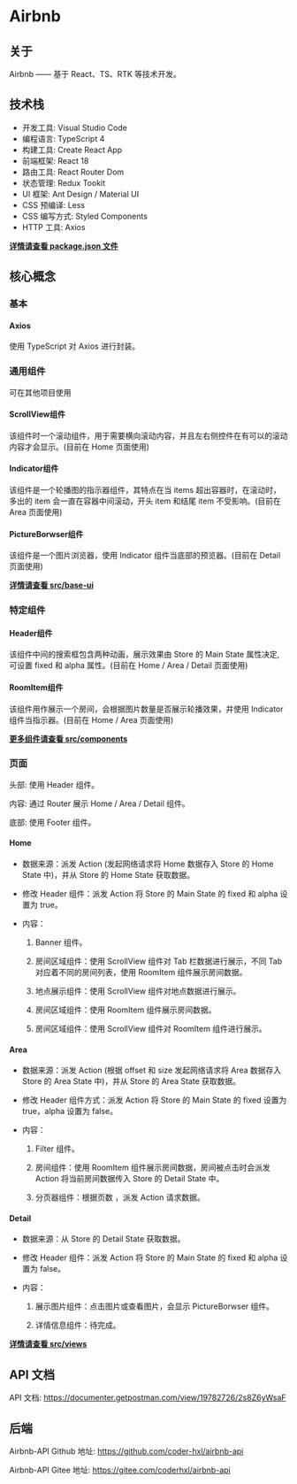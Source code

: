 # Airbnb

## 关于

Airbnb —— 基于 React、TS、RTK 等技术开发。

## 技术栈

* 开发工具: Visual Studio Code
* 编程语言: TypeScript 4
* 构建工具: Create React App
* 前端框架: React 18
* 路由工具: React Router Dom
* 状态管理: Redux Tookit
* UI 框架:  Ant Design / Material UI
* CSS 预编译: Less
* CSS 编写方式: Styled Components
* HTTP 工具: Axios

<u>**详情请查看 package.json 文件**</u>

## 核心概念

### 基本

#### Axios

使用 TypeScript 对 Axios 进行封装。

### 通用组件

可在其他项目使用

#### ScrollView组件

该组件时一个滚动组件，用于需要横向滚动内容，并且左右侧控件在有可以的滚动内容才会显示。(目前在 Home 页面使用)

#### Indicator组件

该组件是一个轮播图的指示器组件，其特点在当 items 超出容器时，在滚动时，多出的 item 会一直在容器中间滚动，开头 item 和结尾 item 不受影响。(目前在 Area 页面使用)

#### PictureBorwser组件

该组件是一个图片浏览器，使用 Indicator 组件当底部的预览器。(目前在 Detail 页面使用)

<u>**详情请查看 src/base-ui**</u>

### 特定组件

#### Header组件

该组件中间的搜索框包含两种动画，展示效果由 Store 的 Main State 属性决定, 可设置 fixed 和 alpha 属性。(目前在 Home / Area / Detail 页面使用)

#### RoomItem组件

该组件用作展示一个房间，会根据图片数量是否展示轮播效果，并使用 Indicator 组件当指示器。(目前在 Home / Area 页面使用)

<u>**更多组件请查看 src/components**</u>

### 页面

头部: 使用 Header 组件。

内容: 通过 Router 展示 Home / Area / Detail 组件。

底部: 使用 Footer 组件。

#### Home

* 数据来源：派发 Action (发起网络请求将 Home 数据存入 Store 的 Home State 中)，并从 Store 的 Home State 获取数据。

* 修改 Header 组件：派发 Action 将 Store 的 Main State 的 fixed 和 alpha 设置为 true。

* 内容：

  1. Banner 组件。
  
  2. 房间区域组件：使用 ScrollView 组件对 Tab 栏数据进行展示，不同 Tab 对应着不同的房间列表，使用 RoomItem 组件展示房间数据。
  
  3. 地点展示组件：使用 ScrollView 组件对地点数据进行展示。
  
  4. 房间区域组件：使用 RoomItem 组件展示房间数据。
  
  5. 房间区域组件：使用 ScrollView 组件对 RoomItem 组件进行展示。

#### Area

* 数据来源：派发 Action (根据 offset 和 size 发起网络请求将 Area 数据存入 Store 的 Area State 中)，并从 Store 的 Area State 获取数据。

* 修改 Header 组件方式：派发 Action 将 Store 的 Main State 的 fixed 设置为 true，alpha 设置为 false。

* 内容：
  
  1. Filter 组件。
  
  2. 房间组件：使用 RoomItem 组件展示房间数据，房间被点击时会派发 Action 将当前房间数据传入 Store 的 Detail State 中。
  
  3. 分页器组件：根据页数 ，派发 Action 请求数据。

#### Detail

* 数据来源：从 Store 的 Detail State 获取数据。
* 修改 Header 组件：派发 Action 将 Store 的 Main State 的 fixed 和 alpha 设置为 false。
* 内容：

  1. 展示图片组件：点击图片或查看图片，会显示 PictureBorwser 组件。

  2. 详情信息组件：待完成。

<u>**详情请查看 src/views**</u>

## API 文档

API 文档: https://documenter.getpostman.com/view/19782726/2s8Z6yWsaF

## 后端

Airbnb-API Github 地址: https://github.com/coder-hxl/airbnb-api

Airbnb-API Gitee 地址: https://gitee.com/coderhxl/airbnb-api










